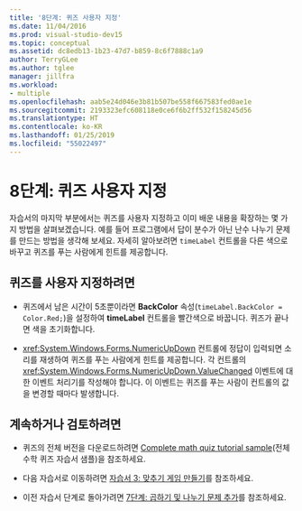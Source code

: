 ```yaml
---
title: '8단계: 퀴즈 사용자 지정'
ms.date: 11/04/2016
ms.prod: visual-studio-dev15
ms.topic: conceptual
ms.assetid: dc8edb13-1b23-47d7-b859-8c6f7888c1a9
author: TerryGLee
ms.author: tglee
manager: jillfra
ms.workload:
- multiple
ms.openlocfilehash: aab5e24d046e3b81b507be558f667583fed0ae1e
ms.sourcegitcommit: 2193323efc608118e0ce6f6b2ff532f158245d56
ms.translationtype: HT
ms.contentlocale: ko-KR
ms.lasthandoff: 01/25/2019
ms.locfileid: "55022497"
---
```

# <a name="step-8-customize-the-quiz"></a>8단계: 퀴즈 사용자 지정
자습서의 마지막 부분에서는 퀴즈를 사용자 지정하고 이미 배운 내용을 확장하는 몇 가지 방법을 살펴보겠습니다. 예를 들어 프로그램에서 답이 분수가 아닌 난수 나누기 문제를 만드는 방법을 생각해 보세요. 자세히 알아보려면 `timeLabel` 컨트롤을 다른 색으로 바꾸고 퀴즈를 푸는 사람에게 힌트를 제공합니다.

## <a name="to-customize-the-quiz"></a>퀴즈를 사용자 지정하려면

-   퀴즈에서 남은 시간이 5초뿐이라면 **BackColor** 속성(`timeLabel.BackColor = Color.Red;`)을 설정하여 **timeLabel** 컨트롤을 빨간색으로 바꿉니다. 퀴즈가 끝나면 색을 초기화합니다.

-   <xref:System.Windows.Forms.NumericUpDown> 컨트롤에 정답이 입력되면 소리를 재생하여 퀴즈를 푸는 사람에게 힌트를 제공합니다. 각 컨트롤의 <xref:System.Windows.Forms.NumericUpDown.ValueChanged> 이벤트에 대한 이벤트 처리기를 작성해야 합니다. 이 이벤트는 퀴즈를 푸는 사람이 컨트롤의 값을 변경할 때마다 발생합니다.

## <a name="to-continue-or-review"></a>계속하거나 검토하려면

-   퀴즈의 전체 버전을 다운로드하려면 [Complete math quiz tutorial sample](https://code.msdn.microsoft.com/Complete-Math-Quiz-8581813c)(전체 수학 퀴즈 자습서 샘플)을 참조하세요.

-   다음 자습서로 이동하려면 [자습서 3: 맞추기 게임 만들기](../ide/tutorial-3-create-a-matching-game.md)를 참조하세요.

-   이전 자습서 단계로 돌아가려면 [7단계: 곱하기 및 나누기 문제 추가](../ide/step-7-add-multiplication-and-division-problems.md)를 참조하세요.

